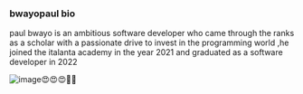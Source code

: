 
### bwayopaul bio

paul bwayo is an ambitious software developer who came through the ranks as a scholar with a passionate drive to invest in the programming world ,he joined the italanta academy in the year 2021 and graduated as a software developer in 2022

![image](https://scontent.fmba5-1.fna.fbcdn.net/v/t39.30808-6/250697631_3229159327313179_3231820210515138057_n.jpg?_nc_cat=103&ccb=1-5&_nc_sid=e3f864&_nc_ohc=_twXMuXX0tQAX8rmPGa&_nc_ht=scontent.fmba5-1.fna&oh=9dec705627da8558c1a96f3b6faed1bb&oe=61A0ED52
)😍😍😍🙌✨